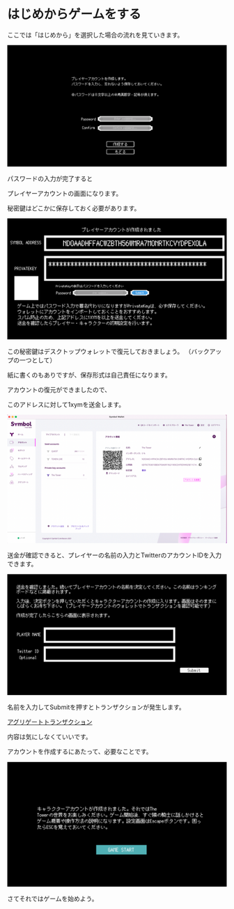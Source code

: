 # はじめからゲームをする

ここでは「はじめから」を選択した場合の流れを見ていきます。

![パスワード設定画面](../imgs/settings/hajimekara.png)

パスワードの入力が完了すると

プレイヤーアカウントの画面になります。

秘密鍵はどこかに保存しておく必要があります。

![プレイヤーアカウント](../imgs/settings/player_account.png)

この秘密鍵はデスクトップウォレットで復元しておきましょう。
（バックアップの一つとして）

紙に書くのもありですが、保存形式は自己責任になります。

アカウントの復元ができましたので、

このアドレスに対して1xymを送金します。

![デスクトップウォレットの復元](../imgs/settings/desktop_wallet.png)

送金が確認できると、プレイヤーの名前の入力とTwitterのアカウントIDを入力できます。

![プレイヤーの名前](../imgs/settings/account_name.png)

名前を入力してSubmitを押すとトランザクションが発生します。

[アグリゲートトランザクション](https://symbol.fyi/transactions/64052C0631AE91EB749922677DE27B8FAD801D8F9A263EE551539EC5D669C5CB)

内容は気にしなくていいです。

アカウントを作成するにあたって、必要なことです。

![ゲームスタート](../imgs/settings/game_start.png)

さてそれではゲームを始めよう。